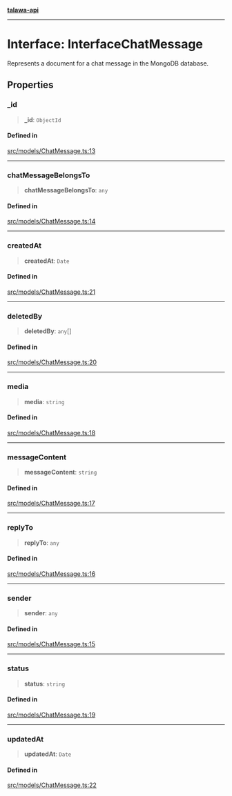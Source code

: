 [**talawa-api**](../../../README.md)

***

# Interface: InterfaceChatMessage

Represents a document for a chat message in the MongoDB database.

## Properties

### \_id

> **\_id**: `ObjectId`

#### Defined in

[src/models/ChatMessage.ts:13](https://github.com/Suyash878/talawa-api/blob/e4413cec641a837926071678fed3c7f67234e31e/src/models/ChatMessage.ts#L13)

***

### chatMessageBelongsTo

> **chatMessageBelongsTo**: `any`

#### Defined in

[src/models/ChatMessage.ts:14](https://github.com/Suyash878/talawa-api/blob/e4413cec641a837926071678fed3c7f67234e31e/src/models/ChatMessage.ts#L14)

***

### createdAt

> **createdAt**: `Date`

#### Defined in

[src/models/ChatMessage.ts:21](https://github.com/Suyash878/talawa-api/blob/e4413cec641a837926071678fed3c7f67234e31e/src/models/ChatMessage.ts#L21)

***

### deletedBy

> **deletedBy**: `any`[]

#### Defined in

[src/models/ChatMessage.ts:20](https://github.com/Suyash878/talawa-api/blob/e4413cec641a837926071678fed3c7f67234e31e/src/models/ChatMessage.ts#L20)

***

### media

> **media**: `string`

#### Defined in

[src/models/ChatMessage.ts:18](https://github.com/Suyash878/talawa-api/blob/e4413cec641a837926071678fed3c7f67234e31e/src/models/ChatMessage.ts#L18)

***

### messageContent

> **messageContent**: `string`

#### Defined in

[src/models/ChatMessage.ts:17](https://github.com/Suyash878/talawa-api/blob/e4413cec641a837926071678fed3c7f67234e31e/src/models/ChatMessage.ts#L17)

***

### replyTo

> **replyTo**: `any`

#### Defined in

[src/models/ChatMessage.ts:16](https://github.com/Suyash878/talawa-api/blob/e4413cec641a837926071678fed3c7f67234e31e/src/models/ChatMessage.ts#L16)

***

### sender

> **sender**: `any`

#### Defined in

[src/models/ChatMessage.ts:15](https://github.com/Suyash878/talawa-api/blob/e4413cec641a837926071678fed3c7f67234e31e/src/models/ChatMessage.ts#L15)

***

### status

> **status**: `string`

#### Defined in

[src/models/ChatMessage.ts:19](https://github.com/Suyash878/talawa-api/blob/e4413cec641a837926071678fed3c7f67234e31e/src/models/ChatMessage.ts#L19)

***

### updatedAt

> **updatedAt**: `Date`

#### Defined in

[src/models/ChatMessage.ts:22](https://github.com/Suyash878/talawa-api/blob/e4413cec641a837926071678fed3c7f67234e31e/src/models/ChatMessage.ts#L22)
